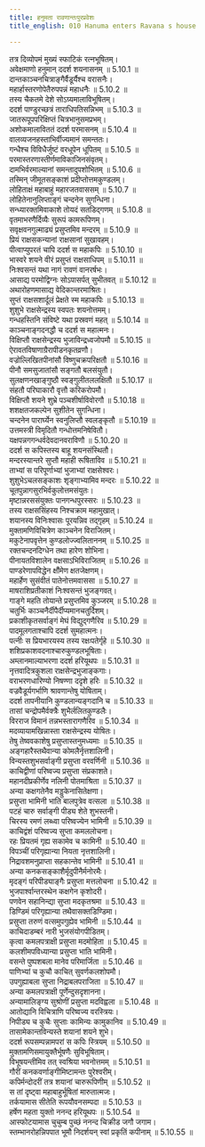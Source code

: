 ```yaml
---
title: हनुमता रावणान्तःपुरप्रवेशः
title_english: 010 Hanuma enters Ravana s house

---
```

<div class="audioEmbed"  caption="श्रीराम-हरिसीताराममूर्ति-घनपाठिभ्यां वचनम्" src="https://archive.org/download/Ramayana-recitation-Sriram-harisItArAmamUrti-Ghanapaati-v2/Kanda_5/Kanda_5_SK-010-Hanuma_enters_Ravana_s_house.mp3"></div>

  
तत्र दिव्योपमं मुख्यं स्फाटिकं रत्नभूषितम्।  
अवेक्षमाणो हनुमान् ददर्श शयनासनम् ॥ 5.10.1 ॥   
दान्तकाञ्चनचित्राङ्गैर्वैडूर्यैश्च वरासनैः।  
महार्हास्तरणोपेतैरुपपन्नं महाधनैः ॥ 5.10.2 ॥   
तस्य चैकतमे देशे सोऽग्र्यमालाविभूषितम्।  
ददर्श पाण्डुरच्छत्रं ताराधिपतिसन्निभम् ॥ 5.10.3 ॥   
जातरूपूपपरिक्षिप्तं चित्रभानुसमप्रभम्।  
अशोकमालाविततं ददर्श परमासनम् ॥ 5.10.4 ॥   
वालव्यजनहस्ताभिर्वीज्यमानं समन्ततः।  
गन्धैश्च विविधैर्जुष्टं वरधूपेन धूपितम् ॥ 5.10.5 ॥   
परमास्तरणास्तीर्णमाविकाजिनसंवृतम्।  
दामभिर्वरमाल्यानां समन्तादुपशोभितम् ॥ 5.10.6 ॥   
तस्मिन् जीमूतसङ्काशं प्रदीप्तोत्तमकुण्डलम्।  
लोहिताक्षं महाबाहुं महारजतवाससम् ॥ 5.10.7 ॥   
लोहितेनानुलिप्ताङ्गं चन्दनेन सुगन्धिना।  
सन्ध्यारक्तमिवाकाशे तोयदं सतडिद्गणम् ॥ 5.10.8 ॥   
वृतमाभरणैर्दिव्यैः सुरूपं कामरूपिणम्।  
सवृक्षवनगुल्माढ्यं प्रसुप्तमिव मन्दरम् ॥ 5.10.9 ॥   
प्रियं राक्षसकन्यानां राक्षसानां सुखावहम्।  
पीत्वाप्युपरतं चापि ददर्श स महाकपिः ॥ 5.10.10 ॥   
भास्वरे शयने वीरं प्रसुप्तं राक्षसाधिपम् ॥ 5.10.11 ॥   
निःश्वसन्तं यथा नागं रावणं वानरर्षभः।  
आसाद्य परमोद्विग्नः सोऽपासर्पत् सुभीतवत् ॥ 5.10.12 ॥   
अथारोहणमासाद्य वेदिकान्तरमाश्रितः।  
सुप्तं राक्षसशार्दूलं प्रेक्षते स्म महाकपिः ॥ 5.10.13 ॥   
शुशुभे राक्षसेन्द्रस्य स्वपतः शयनोत्तमम्।  
गन्धहस्तिनि संविष्टे यथा प्रस्रवणं महत् ॥ 5.10.14 ॥   
काञ्चनाङ्गदनद्धौ च ददर्श स महात्मनः।  
विक्षिप्तौ राक्षसेन्द्रस्य भुजाविन्द्रध्वजोपमौ ॥ 5.10.15 ॥   
ऐरावतविषाणाग्रैरापीडनकृतव्रणौ।  
वज्रोल्लिखितपीनांसौ विष्णुचक्रपरिक्षतौ ॥ 5.10.16 ॥   
पीनौ समसुजातांसौ सङ्गतौ बलसंयुतौ।  
सुलक्षणनखाङ्गुष्ठौ स्वङ्गुलीतललक्षितौ ॥ 5.10.17 ॥   
संहतौ परिघाकारौ वृत्तौ करिकरोपमौ।  
विक्षिप्तौ शयने शुभ्रे पञ्चशीर्षाविवोरगौ ॥ 5.10.18 ॥   
शशक्षतजकल्पेन सुशीतेन सुगन्धिना।  
चन्दनेन पारार्घ्येन स्वनुलिप्तौ स्वलङ्कृतौ ॥ 5.10.19 ॥   
उत्तमस्त्री विमृदितौ गन्धोत्तमनिषेवितौ।  
यक्षपन्नगगन्धर्वदेवदानवराविणौ ॥ 5.10.20 ॥   
ददर्श स कपिस्तस्य बाहू शयनसंस्थितौ।  
मन्दरस्यान्तरे सुप्तौ महाही रूषिताविव ॥ 5.10.21 ॥   
ताभ्यां स परिपूर्णाभ्यां भुजाभ्यां राक्षसेश्वरः।  
शुशुभेऽचलसङ्काशः शृङ्गाभ्यामिव मन्दरः ॥ 5.10.22 ॥   
चूतपुन्नागसुरभिर्वकुलोत्तमसंयुतः।  
मृष्टान्नरससंयुक्तः पानगन्धपुरस्सरः ॥ 5.10.23 ॥   
तस्य राक्षससिंहस्य निश्चक्राम महामुखात्।  
शयानस्य विनिःश्वासः पूरयन्निव तद्गृहम् ॥ 5.10.24 ॥   
मुक्तामणिविचित्रेण काञ्चनेन विराजितम्।  
मकुटेनापवृत्तेन कुण्डलोज्ज्वलिताननम् ॥ 5.10.25 ॥   
रक्तचन्दनदिग्धेन तथा हारेण शोभिना।  
पीनायतविशालेन वक्षसाऽभिविराजितम् ॥ 5.10.26 ॥   
पाण्डरेणापविद्धेन क्षौंमेण क्षतजेक्षणम्।  
महार्हेण सुसंवीतं पातेनोत्तमवाससा ॥ 5.10.27 ॥   
माषराशिप्रतीकाशं निःश्वसन्तं भुजङ्गवत्।  
गाङ्गे महति तोयान्ते प्रसुप्तमिव कुञ्जरम् ॥ 5.10.28 ॥   
चतुर्भिः काञ्चनैर्दीपैर्दीप्यमानचतुर्दिशम्।  
प्रकाशीकृतसर्वाङ्गं मेघं विद्युद्गणैरिव ॥ 5.10.29 ॥   
पादमूलगताश्चापि ददर्श सुमहात्मनः।  
पत्नीः स प्रियभारयस्य तस्य रक्षःपतेर्गृहे ॥ 5.10.30 ॥   
शशिप्रकाशवदनाश्चारुकुण्डलभूषिताः।  
अम्लानमाल्याभरणा ददर्श हरियूथपः ॥ 5.10.31 ॥   
नृत्तवादित्रकुशला राक्षसेन्द्रभुजाङ्कगाः।  
वराभरणधारिण्यो निषण्णा ददृशे हरिः ॥ 5.10.32 ॥   
वज्रवैडूर्यगर्भाणि श्रावणान्तेषु योषिताम्।  
ददर्श तापनीयानि कुण्डलान्यङ्गदानि च ॥ 5.10.33 ॥   
तासां चन्द्रोपमैर्वक्त्रैः शुभैर्ललितकुण्डलैः।  
विरराज विमानं तन्नभस्तारागणैरिव ॥ 5.10.34 ॥   
मदव्यायामखिन्नास्ता राक्षसेन्द्रस्य योषितः।  
तेषु तेष्ववकाशेषु प्रसुप्तास्तनुमध्यमाः ॥ 5.10.35 ॥   
अङ्गहारैस्तथैवान्या कोमलैर्नृत्तशालिनी।  
विन्यस्तशुभसर्वाङ्गी प्रसुप्ता वरवर्णिनी ॥ 5.10.36 ॥   
काचिद्वीणां परिष्वज्य प्रसुप्ता संप्रकाशते।  
महानदीप्रकीर्णेव नलिनी पोतमाश्रिता ॥ 5.10.37 ॥   
अन्या कक्षगतेनैव मड्डुकेनासितेक्षणा।  
प्रसुप्ता भामिनी भाति बालपुत्रेव वत्सला ॥ 5.10.38 ॥   
पटहं चारु सर्वाङ्गी पीड्य शेते शुभस्तनी।  
चिरस्य रमणं लब्ध्वा परिष्वज्येन भामिनी ॥ 5.10.39 ॥   
काचिद्वंशं परिष्वज्य सुप्ता कमललोचना।  
रहः प्रियतमं गृह्य सकामेव च कामिनी ॥ 5.10.40 ॥   
विपञ्चीं परिगृह्यान्या नियता नृत्तशालिनी।  
निद्रावशमनुप्राप्ता सहकान्तेव भामिनी ॥ 5.10.41 ॥   
अन्या कनकसङ्काशैर्मृदुपीनैर्मनोरमैः।  
मृदङ्गं परिपीड्याङ्गैः प्रसुप्ता मत्तलोचना ॥ 5.10.42 ॥   
भुजपार्श्वान्तरस्थेन कक्षगेन कृशोदरी।  
पणवेन सहानिन्द्या सुप्ता मदकृतश्रमा ॥ 5.10.43 ॥   
डिण्डिमं परिगृह्यान्या तथैवासक्तडिण्डिमा।  
प्रसुप्ता तरुणं वत्समुपगुह्येव भामिनी ॥ 5.10.44 ॥   
काचिदाडम्बरं नारी भुजसंयोगपीडितम्।  
कृत्वा कमलपत्राक्षी प्रसुप्ता मदमोहिता ॥ 5.10.45 ॥   
कलशीमपविध्यान्या प्रसुप्ता भाति भामिनी।  
वसन्ते पुष्पशबला मानेव परिमार्जिता ॥ 5.10.46 ॥   
पाणिभ्यां च कुचौ काचित् सुवर्णकलशोपमौ।  
उपगुह्याबला सुप्ता निद्राबलपराजिता ॥ 5.10.47 ॥   
अन्या कमलपत्राक्षी पूर्णेन्दुसदृशानना।  
अन्यामालिङ्ग्य सुश्रोणीं प्रसुप्ता मदविह्वला ॥ 5.10.48 ॥   
आतोद्यानि विचित्राणि परिष्वज्य वरस्त्रियः।  
निपीड्य च कुचैः सुप्ताः कामिन्यः कामुकानिव ॥ 5.10.49 ॥   
तासामेकान्तविन्यस्ते शयानां शयने शुभे।  
ददर्श रूपसम्पन्नामपरां स कपिः स्त्रियम् ॥ 5.10.50 ॥   
मुक्तामणिसमायुक्तैर्भूषणैः सुविभूषिताम्।  
विभूषयन्तीमिव तत् स्वश्रिया भवनोत्तमम् ॥ 5.10.51 ॥   
गौरीं कनकवर्णाङ्गीमिष्टामन्तः पुरेश्वरीम्।  
कपिर्मन्दोदरीं तत्र शयानां चारुरूपिणीम् ॥ 5.10.52 ॥   
स तां दृष्ट्वा महाबाहुर्भूषितां मारुतात्मजः।  
तर्कयामास सीतेति रूपयौवनसम्पदा ॥ 5.10.53 ॥   
हर्षेण महता युक्तो ननन्द हरियूथपः ॥ 5.10.54 ॥   
आस्फोटयामास चुचुम्ब पुच्छं ननन्द चिक्रीड जगौ जगाम।  
स्तम्भानरोहन्निपपात भूमौ निदर्शयन् स्वां प्रकृतिं कपीनाम् ॥ 5.10.55 ॥   